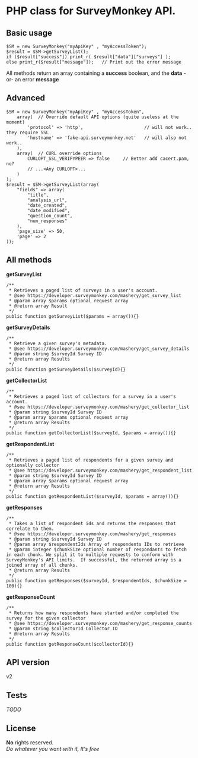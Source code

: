 PHP class for SurveyMonkey API.
==============================


Basic usage
----
```
$SM = new SurveyMonkey("myApiKey" , "myAccessToken");
$result = $SM->getSurveyList();
if ($result["success"]) print_r( $result["data"]["surveys"] );
else print_r($result["message"]);   // Print out the error message
```

All methods return an array containing a **success** boolean, and the **data** -or- an error **message**

Advanced
----
```
$SM = new SurveyMonkey("myApiKey" , "myAccessToken", 
    array(  // Override default API options (quite useless at the moment)
        'protocol' => 'http',                       // will not work.. they require SSL
        'hostname' => 'fake-api.surveymonkey.net'   // will also not work..
    ), 
    array(  // CURL override options
        CURLOPT_SSL_VERIFYPEER => false     // Better add cacert.pam, no?
        // ...<Any CURLOPT>...
    )
);
$result = $SM->getSurveyList(array(
    "fields" => array(
        "title",
        "analysis_url",
        "date_created",
        "date_modified",
        "question_count",
        "num_responses"
    ),
    'page_size' => 50,
    'page' => 2
));
```

All methods
----

**getSurveyList**
```
/**
 * Retrieves a paged list of surveys in a user's account.
 * @see https://developer.surveymonkey.com/mashery/get_survey_list
 * @param array $params optional request array
 * @return array Result
 */
public function getSurveyList($params = array()){}
```

**getSurveyDetails**
```
/**
 * Retrieve a given survey's metadata.
 * @see https://developer.surveymonkey.com/mashery/get_survey_details
 * @param string $surveyId Survey ID
 * @return array Results
 */
public function getSurveyDetails($surveyId){}
```

**getCollectorList**
```
/**
 * Retrieves a paged list of collectors for a survey in a user's account.
 * @see https://developer.surveymonkey.com/mashery/get_collector_list
 * @param string $surveyId Survey ID
 * @param array $params optional request array
 * @return array Results
 */
public function getCollectorList($surveyId, $params = array()){}
```

**getRespondentList**
```
/**
 * Retrieves a paged list of respondents for a given survey and optionally collector
 * @see https://developer.surveymonkey.com/mashery/get_respondent_list
 * @param string $surveyId Survey ID
 * @param array $params optional request array
 * @return array Results
 */
public function getRespondentList($surveyId, $params = array()){}
```

**getResponses**
```
/**
 * Takes a list of respondent ids and returns the responses that correlate to them.
 * @see https://developer.surveymonkey.com/mashery/get_responses
 * @param string $surveyId Survey ID
 * @param array $respondentIds Array of respondents IDs to retrieve
 * @param integer $chunkSize optional number of respondants to fetch in each chunk. We split it to multiple requests to conform with SurveyMonkey's API limits.  If successful, the returned array is a joined array of all chunks.
 * @return array Results
 */
public function getResponses($surveyId, $respondentIds, $chunkSize = 100){}
```

**getResponseCount**
```
/**
 * Returns how many respondents have started and/or completed the survey for the given collector
 * @see https://developer.surveymonkey.com/mashery/get_response_counts
 * @param string $collectorId Collector ID
 * @return array Results
 */
public function getResponseCount($collectorId){}
```

API version
-----------
v2


Tests
-----
*TODO*


License
----
**No** rights reserved.  
*Do whatever you want with it,  It's free*
